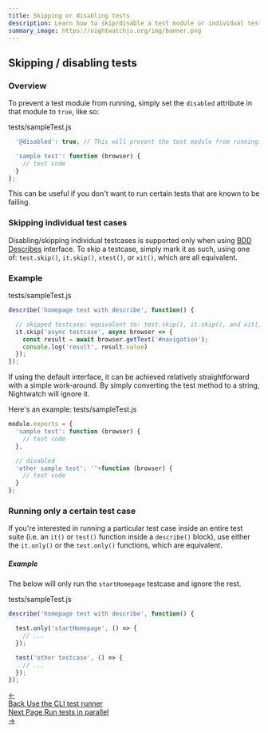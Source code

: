 ```yaml
---
title: Skipping or disabling tests
description: Learn how to skip/disable a test module or individual test cases with Nightwatch.
summary_image: https://nightwatchjs.org/img/banner.png
---
```


## Skipping / disabling tests

### Overview

To prevent a test module from running, simply set the `disabled` attribute in that module to `true`, like so:

tests/sampleTest.js

```js module.exports = {
  '@disabled': true, // This will prevent the test module from running.

  'sample test': function (browser) {
    // test code
  }
};

```

This can be useful if you don't want to run certain tests that are known to be failing.

### Skipping individual test cases

Disabling/skipping individual testcases is supported only when using [BDD Describes](/guide/writing-tests/test-syntax-bdd.html) interface. To skip a testcase, simply mark it as such, using one of:
`test.skip()`, `it.skip()`, `xtest()`, or `xit()`, which are all equivalent.

### Example

tests/sampleTest.js

```js
describe('homepage test with describe', function() {

  // skipped testcase: equivalent to: test.skip(), it.skip(), and xit()
  it.skip('async testcase', async browser => {
    const result = await browser.getText('#navigation');
    console.log('result', result.value)
  });
});

```

If using the default interface, it can be achieved relatively straightforward with a simple work-around. By simply converting the test method to a string, Nightwatch will ignore it.

Here's an example:
tests/sampleTest.js

```js
module.exports = {
  'sample test': function (browser) {
    // test code
  },

  // disabled
  'other sample test': ''+function (browser) {
    // test code
  }
};
```

### Running only a certain test case

If you're interested in running a particular test case inside an entire test suite (i.e. an `it()` or `test()` function inside a `describe()` block), use either the `it.only()`
or the `test.only()` functions, which are equivalent.

##### Example

The below will only run the `startHomepage` testcase and ignore the rest.

tests/sampleTest.js

```js
describe('homepage test with describe', function() {

  test.only('startHomepage', () => {
    // ...
  });

  test('other testcase', () => {
    // ...
  });
});

```

 <div class="doc-pagination pt-40">
  <div class="previous">
    <a href="/guide/running-tests/using-the-cli-test-runner.html">
      <span>←</span>
        <div class="d-flex flex-column">
          <span class="smallT">Back</span>
          <span class="bigT">Use the CLI test runner</span>
        </div>
    </a>
  </div>
  <div class="next">
    <a href="/guide/running-tests/parallel-running.html">
        <div class="d-flex flex-column">
          <span class="smallT">Next Page</span>
          <span class="bigT">Run tests in parallel</span>
        </div>
        <span>→</span>
    </a>
  </div>
</div>
